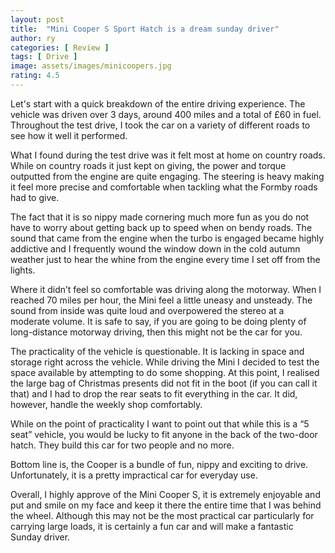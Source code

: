 ```yaml
---
layout: post
title:  "Mini Cooper S Sport Hatch is a dream sunday driver"
author: ry
categories: [ Review ]
tags: [ Drive ]
image: assets/images/minicoopers.jpg
rating: 4.5
---
```


Let's start with a quick breakdown of the entire driving experience. The vehicle was driven over 3 days, around 400 miles and a total of £60 in fuel. Throughout the test drive, I took the car on a variety of different roads to see how it well it performed. 

What I found during the test drive was it felt most at home on country roads. While on country roads it just kept on giving, the power and torque outputted from the engine are quite engaging. The steering is heavy making it feel more precise and comfortable when tackling what the Formby roads had to give. 

The fact that it is so nippy made cornering much more fun as you do not have to worry about getting back up to speed when on bendy roads. The sound that came from the engine when the turbo is engaged became highly addictive and I frequently wound the window down in the cold autumn weather just to hear the whine from the engine every time I set off from the lights.

Where it didn’t feel so comfortable was driving along the motorway. When I reached 70 miles per hour, the Mini feel a little uneasy and unsteady. The sound from inside was quite loud and overpowered the stereo at a moderate volume. It is safe to say, if you are going to be doing plenty of long-distance motorway driving, then this might not be the car for you.

The practicality of the vehicle is questionable. It is lacking in space and storage right across the vehicle. While driving the Mini I decided to test the space available by attempting to do some shopping. At this point, I realised the large bag of Christmas presents did not fit in the boot (if you can call it that) and I had to drop the rear seats to fit everything in the car. It did, however, handle the weekly shop comfortably. 

While on the point of practicality I want to point out that while this is a “5 seat” vehicle, you would be lucky to fit anyone in the back of the two-door hatch. They build this car for two people and no more.

Bottom line is, the Cooper is a bundle of fun, nippy and exciting to drive. Unfortunately, it is a pretty impractical car for everyday use.

Overall, I highly approve of the Mini Cooper S, it is extremely enjoyable and put and smile on my face and keep it there the entire time that I was behind the wheel. Although this may not be the most practical car particularly for carrying large loads, it is certainly a fun car and will make a fantastic Sunday driver.
